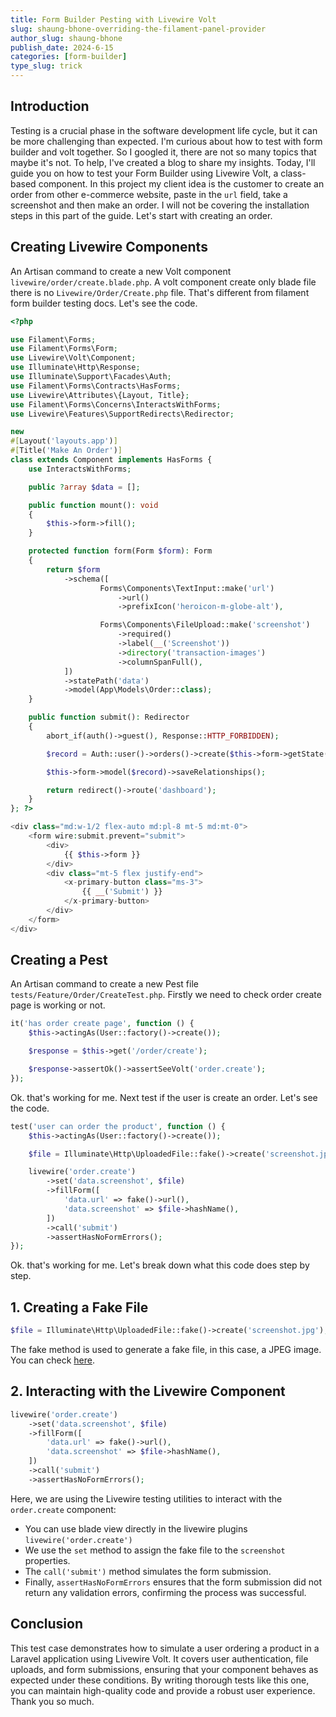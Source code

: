 ```yaml
---
title: Form Builder Pesting with Livewire Volt
slug: shaung-bhone-overriding-the-filament-panel-provider
author_slug: shaung-bhone
publish_date: 2024-6-15
categories: [form-builder]
type_slug: trick
---
```


## Introduction

Testing is a crucial phase in the software development life cycle, but it can be more challenging than expected. I'm curious about how to test with form builder and volt together. So I googled it, there are not so many topics that maybe it's not. To help, I've created a blog to share my insights. Today, I'll guide you on how to test your Form Builder using Livewire Volt, a class-based component. In this project my client idea is the customer to create an order from other e-commerce website, paste in the `url` field, take a screenshot and then make an order. I will not be covering the installation steps in this part of the guide. Let's start with creating an order.

## Creating Livewire Components

An Artisan command to create a new Volt component `livewire/order/create.blade.php`. A volt component create only blade file there is no `Livewire/Order/Create.php` file. That's different from filament form builder testing docs. Let's see the code.

```php
<?php

use Filament\Forms;
use Filament\Forms\Form;
use Livewire\Volt\Component;
use Illuminate\Http\Response;
use Illuminate\Support\Facades\Auth;
use Filament\Forms\Contracts\HasForms;
use Livewire\Attributes\{Layout, Title};
use Filament\Forms\Concerns\InteractsWithForms;
use Livewire\Features\SupportRedirects\Redirector;

new
#[Layout('layouts.app')]
#[Title('Make An Order')]
class extends Component implements HasForms {
    use InteractsWithForms;

    public ?array $data = [];

    public function mount(): void
    {
        $this->form->fill();
    }

    protected function form(Form $form): Form
    {
        return $form
            ->schema([
                    Forms\Components\TextInput::make('url')
                        ->url()
                        ->prefixIcon('heroicon-m-globe-alt'),

                    Forms\Components\FileUpload::make('screenshot')
                        ->required()
                        ->label(__('Screenshot'))
                        ->directory('transaction-images')
                        ->columnSpanFull(),
            ])
            ->statePath('data')
            ->model(App\Models\Order::class);
    }

    public function submit(): Redirector
    {
        abort_if(auth()->guest(), Response::HTTP_FORBIDDEN);

        $record = Auth::user()->orders()->create($this->form->getState());

        $this->form->model($record)->saveRelationships();

        return redirect()->route('dashboard');
    }
}; ?>

<div class="md:w-1/2 flex-auto md:pl-8 mt-5 md:mt-0">
    <form wire:submit.prevent="submit">
        <div>
            {{ $this->form }}
        </div>
        <div class="mt-5 flex justify-end">
            <x-primary-button class="ms-3">
                {{ __('Submit') }}
            </x-primary-button>
        </div>
    </form>
</div>
```

## Creating a Pest

An Artisan command to create a new Pest file `tests/Feature/Order/CreateTest.php`. Firstly we need to check order create page is working or not.

```php
it('has order create page', function () {
    $this->actingAs(User::factory()->create());

    $response = $this->get('/order/create');

    $response->assertOk()->assertSeeVolt('order.create');
});
```

Ok. that's working for me. Next test if the user is create an order. Let's see the code.

```php
test('user can order the product', function () {
    $this->actingAs(User::factory()->create());

    $file = Illuminate\Http\UploadedFile::fake()->create('screenshot.jpg');

    livewire('order.create')
        ->set('data.screenshot', $file)
        ->fillForm([
            'data.url' => fake()->url(),
            'data.screenshot' => $file->hashName(),
        ])
        ->call('submit')
        ->assertHasNoFormErrors();
});
```

Ok. that's working for me. Let's break down what this code does step by step.

## 1. Creating a Fake File

```php
$file = Illuminate\Http\UploadedFile::fake()->create('screenshot.jpg');
```

The fake method is used to generate a fake file, in this case, a JPEG image. You can check [here](https://laravel.com/docs/11.x/http-tests#testing-file-uploads).

## 2. Interacting with the Livewire Component

```php
livewire('order.create')
    ->set('data.screenshot', $file)
    ->fillForm([
        'data.url' => fake()->url(),
        'data.screenshot' => $file->hashName(),
    ])
    ->call('submit')
    ->assertHasNoFormErrors();
```

Here, we are using the Livewire testing utilities to interact with the `order.create` component:
- You can use blade view directly in the livewire plugins `livewire('order.create')`
- We use the `set` method to assign the fake file to the `screenshot` properties.
- The `call('submit')` method simulates the form submission.
- Finally, `assertHasNoFormErrors` ensures that the form submission did not return any validation errors, confirming the process was successful.

## Conclusion
This test case demonstrates how to simulate a user ordering a product in a Laravel application using Livewire Volt. It covers user authentication, file uploads, and form submissions, ensuring that your component behaves as expected under these conditions. By writing thorough tests like this one, you can maintain high-quality code and provide a robust user experience. Thank you so much.
